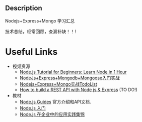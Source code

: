## Description
Nodejs+Express+Mongo 学习汇总

技术总结，经常回顾，查漏补缺！！!

# Useful Links
  * 视频资源
      * [Node.js Tutorial for Beginners: Learn Node in 1 Hour](https://www.youtube.com/watch?v=TlB_eWDSMt4&list=RDCMUCWv7vMbMWH4-V0ZXdmDpPBA&index=9)
      * [NodeJs+Express+Mongodb+Mongoose入门实战](https://www.bilibili.com/video/BV16f4y1U7oT?p=1)
      * [Nodejs+Express+Mongo实战TodoList](https://www.bilibili.com/video/BV11W411s74T?p=6)
      * [How to build a REST API with Node js & Express](https://www.youtube.com/watch?v=pKd0Rpw7O48) (TO DO!)
  * 教材
      * [Node.js Guides](https://nodejs.org/en/docs/guides/)  官方介绍和API文档.
      * [Node.js 入门](https://cnodejs.org/getstart)
      * [Node.js 在企业中的应用实践集锦](https://cnodejs.org/topic/5efb4c5d13f8b244e57cc632)

